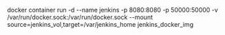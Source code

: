 docker container run -d --name jenkins -p 8080:8080 -p 50000:50000 -v /var/run/docker.sock:/var/run/docker.sock --mount source=jenkins_vol,target=/var/jenkins_home jenkins_docker_img